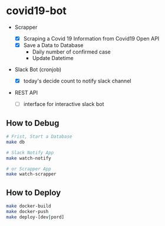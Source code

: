 # covid19-bot

- Scrapper  
	- [X] Scraping a Covid 19 Information from Covid19 Open API
	- [x] Save a Data to Database 
	    - Daily number of confirmed case
	    - Update Datetime
- Slack Bot (cronjob)
  - [x] today's decide count to notify slack channel
- REST API

  - [ ] interface for interactive slack bot 


## How to Debug 

```bash
# Frist, Start a Database
make db

# Slack Notify App
make watch-notify

# or Scrapper App
make watch-scrapper
```

## How to Deploy

```bash
make docker-build
make docker-push
make deploy-[dev|pord]
```

